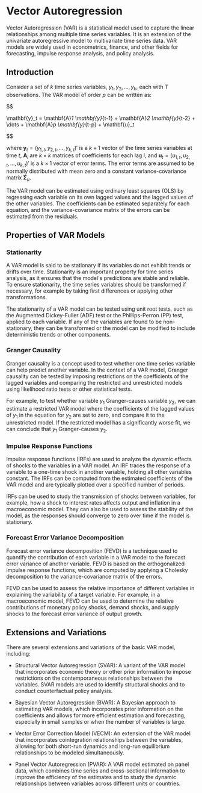 # Vector Autoregression

Vector Autoregression (VAR) is a statistical model used to capture the linear relationships among multiple time series variables. It is an extension of the univariate autoregressive model to multivariate time series data. VAR models are widely used in econometrics, finance, and other fields for forecasting, impulse response analysis, and policy analysis.

## Introduction

Consider a set of $k$ time series variables, $y_1, y_2, \dots, y_k$, each with $T$ observations. The VAR model of order $p$ can be written as:


$$

\mathbf{y}_t = \mathbf{A}_1 \mathbf{y}_{t-1} + \mathbf{A}_2 \mathbf{y}_{t-2} + \dots + \mathbf{A}_p \mathbf{y}_{t-p} + \mathbf{u}_t

$$


where $\mathbf{y}_t = (y_{1,t}, y_{2,t}, \dots, y_{k,t})'$ is a $k \times 1$ vector of the time series variables at time $t$, $\mathbf{A}_i$ are $k \times k$ matrices of coefficients for each lag $i$, and $\mathbf{u}_t = (u_{1,t}, u_{2,t}, \dots, u_{k,t})'$ is a $k \times 1$ vector of error terms. The error terms are assumed to be normally distributed with mean zero and a constant variance-covariance matrix $\mathbf{\Sigma}_u$.

The VAR model can be estimated using ordinary least squares (OLS) by regressing each variable on its own lagged values and the lagged values of the other variables. The coefficients can be estimated separately for each equation, and the variance-covariance matrix of the errors can be estimated from the residuals.

## Properties of VAR Models

### Stationarity

A VAR model is said to be stationary if its variables do not exhibit trends or drifts over time. Stationarity is an important property for time series analysis, as it ensures that the model's predictions are stable and reliable. To ensure stationarity, the time series variables should be transformed if necessary, for example by taking first differences or applying other transformations.

The stationarity of a VAR model can be tested using unit root tests, such as the Augmented Dickey-Fuller (ADF) test or the Phillips-Perron (PP) test, applied to each variable. If any of the variables are found to be non-stationary, they can be transformed or the model can be modified to include deterministic trends or other components.

### Granger Causality

Granger causality is a concept used to test whether one time series variable can help predict another variable. In the context of a VAR model, Granger causality can be tested by imposing restrictions on the coefficients of the lagged variables and comparing the restricted and unrestricted models using likelihood ratio tests or other statistical tests.

For example, to test whether variable $y_1$ Granger-causes variable $y_2$, we can estimate a restricted VAR model where the coefficients of the lagged values of $y_1$ in the equation for $y_2$ are set to zero, and compare it to the unrestricted model. If the restricted model has a significantly worse fit, we can conclude that $y_1$ Granger-causes $y_2$.

### Impulse Response Functions

Impulse response functions (IRFs) are used to analyze the dynamic effects of shocks to the variables in a VAR model. An IRF traces the response of a variable to a one-time shock in another variable, holding all other variables constant. The IRFs can be computed from the estimated coefficients of the VAR model and are typically plotted over a specified number of periods.

IRFs can be used to study the transmission of shocks between variables, for example, how a shock to interest rates affects output and inflation in a macroeconomic model. They can also be used to assess the stability of the model, as the responses should converge to zero over time if the model is stationary.

### Forecast Error Variance Decomposition

Forecast error variance decomposition (FEVD) is a technique used to quantify the contribution of each variable in a VAR model to the forecast error variance of another variable. FEVD is based on the orthogonalized impulse response functions, which are computed by applying a Cholesky decomposition to the variance-covariance matrix of the errors.

FEVD can be used to assess the relative importance of different variables in explaining the variability of a target variable. For example, in a macroeconomic model, FEVD can be used to determine the relative contributions of monetary policy shocks, demand shocks, and supply shocks to the forecast error variance of output growth.

## Extensions and Variations

There are several extensions and variations of the basic VAR model, including:

- Structural Vector Autoregression (SVAR): A variant of the VAR model that incorporates economic theory or other prior information to impose restrictions on the contemporaneous relationships between the variables. SVAR models are used to identify structural shocks and to conduct counterfactual policy analysis.

- Bayesian Vector Autoregression (BVAR): A Bayesian approach to estimating VAR models, which incorporates prior information on the coefficients and allows for more efficient estimation and forecasting, especially in small samples or when the number of variables is large.

- Vector Error Correction Model (VECM): An extension of the VAR model that incorporates cointegration relationships between the variables, allowing for both short-run dynamics and long-run equilibrium relationships to be modeled simultaneously.

- Panel Vector Autoregression (PVAR): A VAR model estimated on panel data, which combines time series and cross-sectional information to improve the efficiency of the estimates and to study the dynamic relationships between variables across different units or countries.
